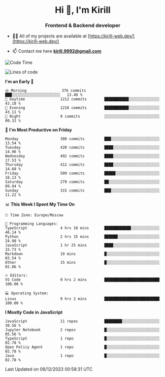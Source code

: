 <h1 align="center">Hi 👋, I'm Kirill</h1>
<h3 align="center">Frontend & Backend developer</h3>

- 👨‍💻 All of my projects are available at [https://kirill-web.dev/](https://kirill-web.dev/)

- 📫 Contact me here **kirill.9992@gmail.com**











<!--START_SECTION:waka-->
![Code Time](http://img.shields.io/badge/Code%20Time-1%2C558%20hrs%2020%20mins-blue)

![Lines of code](https://img.shields.io/badge/From%20Hello%20World%20I%27ve%20Written-4.4%20million%20lines%20of%20code-blue)

**I'm an Early 🐤** 

```text
🌞 Morning                376 commits         ███░░░░░░░░░░░░░░░░░░░░░░   13.40 % 
🌆 Daytime                1212 commits        ███████████░░░░░░░░░░░░░░   43.18 % 
🌃 Evening                1210 commits        ███████████░░░░░░░░░░░░░░   43.11 % 
🌙 Night                  9 commits           ░░░░░░░░░░░░░░░░░░░░░░░░░   00.32 % 
```
📅 **I'm Most Productive on Friday** 

```text
Monday                   380 commits         ███░░░░░░░░░░░░░░░░░░░░░░   13.54 % 
Tuesday                  420 commits         ████░░░░░░░░░░░░░░░░░░░░░   14.96 % 
Wednesday                492 commits         ████░░░░░░░░░░░░░░░░░░░░░   17.53 % 
Thursday                 412 commits         ████░░░░░░░░░░░░░░░░░░░░░   14.68 % 
Friday                   509 commits         █████░░░░░░░░░░░░░░░░░░░░   18.13 % 
Saturday                 279 commits         ██░░░░░░░░░░░░░░░░░░░░░░░   09.94 % 
Sunday                   315 commits         ███░░░░░░░░░░░░░░░░░░░░░░   11.22 % 
```


📊 **This Week I Spent My Time On** 

```text
🕑︎ Time Zone: Europe/Moscow

💬 Programming Languages: 
TypeScript               4 hrs 10 mins       ████████████░░░░░░░░░░░░░   46.14 % 
Python                   2 hrs 15 mins       ██████░░░░░░░░░░░░░░░░░░░   24.98 % 
JavaScript               1 hr 25 mins        ████░░░░░░░░░░░░░░░░░░░░░   15.73 % 
Markdown                 19 mins             █░░░░░░░░░░░░░░░░░░░░░░░░   03.54 % 
Other                    15 mins             █░░░░░░░░░░░░░░░░░░░░░░░░   02.86 % 

🔥 Editors: 
VS Code                  9 hrs 2 mins        █████████████████████████   100.00 % 

💻 Operating System: 
Linux                    9 hrs 2 mins        █████████████████████████   100.00 % 
```

**I Mostly Code in JavaScript** 

```text
JavaScript               11 repos            ████████░░░░░░░░░░░░░░░░░   30.56 % 
Jupyter Notebook         2 repos             █░░░░░░░░░░░░░░░░░░░░░░░░   05.56 % 
TypeScript               1 repo              █░░░░░░░░░░░░░░░░░░░░░░░░   02.78 % 
Open Policy Agent        1 repo              █░░░░░░░░░░░░░░░░░░░░░░░░   02.78 % 
Java                     1 repo              █░░░░░░░░░░░░░░░░░░░░░░░░   02.78 % 
```




 Last Updated on 06/12/2023 00:58:31 UTC
<!--END_SECTION:waka-->
